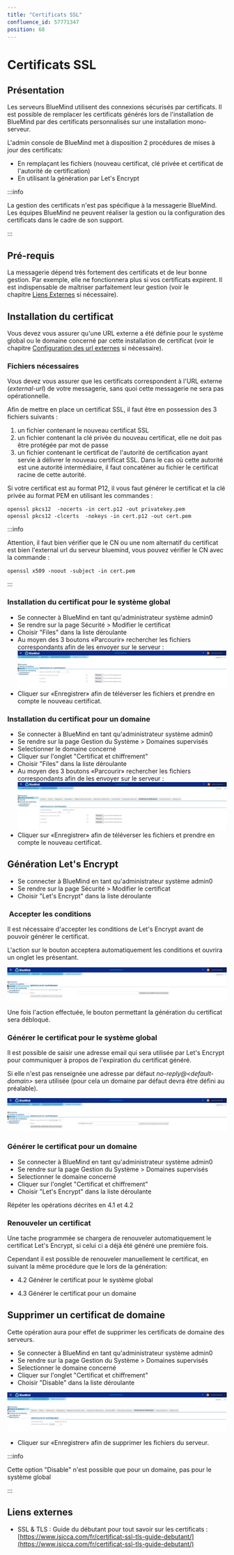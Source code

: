 ```yaml
---
title: "Certificats SSL"
confluence_id: 57771347
position: 68
---
```

# Certificats SSL


## Présentation

Les serveurs BlueMind utilisent des connexions sécurisés par certificats. Il est possible de remplacer les certificats générés lors de l'installation de BlueMind par des certificats personnalisés sur une installation mono-serveur.

L'admin console de BlueMind met à disposition 2 procédures de mises à jour des certificats:

- En remplaçant les fichiers (nouveau certificat, clé privée et certificat de l'autorité de certification)
- En utilisant la génération par Let's Encrypt


:::info

La gestion des certificats n'est pas spécifique à la messagerie BlueMind. Les équipes BlueMind ne peuvent réaliser la gestion ou la configuration des certificats dans le cadre de son support.

:::


## Pré-requis

La messagerie dépend très fortement des certificats et de leur bonne gestion. Par exemple, elle ne fonctionnera plus si vos certificats expirent.
Il est indispensable de maîtriser parfaitement leur gestion (voir le chapitre [Liens Externes](#CertificatsSSL-liensexternes) si nécessaire).

## Installation du certificat

Vous devez vous assurer qu'une URL externe a été définie pour le système global ou le domaine concerné par cette installation de certificat (voir le chapitre [Configuration des url externes](/Guide_de_l_administrateur/Configuration/Gestion_des_domaines/Configuration_des_url_externes/) si nécessaire).

### Fichiers nécessaires

Vous devez vous assurer que les certificats correspondent à l'URL externe (*external-url*) de votre messagerie, sans quoi cette messagerie ne sera pas opérationnelle.

Afin de mettre en place un certificat SSL, il faut être en possession des 3 fichiers suivants :

1. un fichier contenant le nouveau certificat SSL
2. un fichier contenant la clé privée du nouveau certificat, elle ne doit pas être protégée par mot de passe
3. un fichier contenant le certificat de l'autorité de certification ayant servie à délivrer le nouveau certificat SSL. Dans le cas où cette autorité est une autorité intermédiaire, il faut concaténer au fichier le certificat racine de cette autorité.


Si votre certificat est au format P12, il vous faut générer le certificat et la clé privée au format PEM en utilisant les commandes :


```
openssl pkcs12  -nocerts -in cert.p12 -out privatekey.pem
openssl pkcs12 -clcerts  -nokeys -in cert.p12 -out cert.pem 
```


:::info

Attention, il faut bien vérifier que le CN ou une nom alternatif du certificat est bien l'external url du serveur bluemind, vous pouvez vérifier le CN avec la commande :


```
openssl x509 -noout -subject -in cert.pem
```


:::

### Installation du certificat pour le système global

- Se connecter à BlueMind en tant qu'administrateur système admin0
- Se rendre sur la page Sécurité > Modifier le certificat
- Choisir "Files" dans la liste déroulante
- Au moyen des 3 boutons «Parcourir» rechercher les fichiers correspondants afin de les envoyer sur le serveur :![](../../../attachments/57771347/86762353.png)
- Cliquer sur «Enregistrer» afin de téléverser les fichiers et prendre en compte le nouveau certificat.


### Installation du certificat pour un domaine

- Se connecter à BlueMind en tant qu'administrateur système admin0
- Se rendre sur la page Gestion du Système > Domaines supervisés
- Selectionner le domaine concerné
- Cliquer sur l'onglet "Certificat et chiffrement"
- Choisir "Files" dans la liste déroulante
- Au moyen des 3 boutons «Parcourir» rechercher les fichiers correspondants afin de les envoyer sur le serveur :![](../../../attachments/57771347/86762352.png)
- Cliquer sur «Enregistrer» afin de téléverser les fichiers et prendre en compte le nouveau certificat.


## Génération Let's Encrypt

- Se connecter à BlueMind en tant qu'administrateur système admin0
- Se rendre sur la page Sécurité > Modifier le certificat
- Choisir "Let's Encrypt" dans la liste déroulante


###  Accepter les conditions

Il est nécessaire d'accepter les conditions de Let's Encrypt avant de pouvoir générer le certificat.

L'action sur le bouton acceptera automatiquement les conditions et ouvrira un onglet les présentant. 

![](../../../attachments/57771347/86762351.png)

Une fois l'action effectuée, le bouton permettant la génération du certificat sera débloqué.

### Générer le certificat pour le système global

Il est possible de saisir une adresse email qui sera utilisée par Let's Encrypt pour communiquer à propos de l'expiration du certificat généré.

Si elle n'est pas renseignée une adresse par défaut *no-reply@&lt;default-domain>* sera utilisée (pour cela un domaine par défaut devra être défini au préalable).

![](../../../attachments/57771347/86762350.png)

### Générer le certificat pour un domaine

- Se connecter à BlueMind en tant qu'administrateur système admin0
- Se rendre sur la page Gestion du Système > Domaines supervisés
- Selectionner le domaine concerné
- Cliquer sur l'onglet "Certificat et chiffrement"
- Choisir "Let's Encrypt" dans la liste déroulante


Répéter les opérations décrites en 4.1 et 4.2

### Renouveler un certificat

Une tache programmée se chargera de renouveler automatiquement le certificat Let's Encrypt, si celui ci a déjà été généré une première fois.

Cependant il est possible de renouveler manuellement le certificat, en suivant la même procédure que le lors de la génération:

- 4.2 Générer le certificat pour le système global

- 4.3 Générer le certificat pour un domaine


## Supprimer un certificat de domaine

Cette opération aura pour effet de supprimer les certificats de domaine des serveurs.


- Se connecter à BlueMind en tant qu'administrateur système admin0
- Se rendre sur la page Gestion du Système > Domaines supervisés
- Selectionner le domaine concerné
- Cliquer sur l'onglet "Certificat et chiffrement"
- Choisir "Disable" dans la liste déroulante


![](../../../attachments/57771347/86762349.png)

- Cliquer sur «Enregistrer» afin de supprimer les fichiers du serveur.


:::info

Cette option "Disable" n'est possible que pour un domaine, pas pour le système global

:::


## Liens externes

- SSL & TLS : Guide du débutant pour tout savoir sur les certificats : [https://www.isicca.com/fr/certificat-ssl-tls-guide-debutant/](https://www.isicca.com/fr/certificat-ssl-tls-guide-debutant/)


